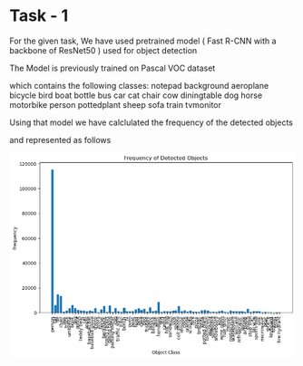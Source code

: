 # Task - 1

For the given task, We have used pretrained model ( Fast R-CNN with a backbone of ResNet50 ) used for object detection

The Model is previously trained on Pascal VOC dataset

which contains the following classes:
notepad
background
aeroplane
bicycle
bird
boat
bottle
bus
car
cat
chair
cow
diningtable
dog
horse
motorbike
person
pottedplant
sheep
sofa
train
tvmonitor

Using that model we have calclulated the frequency of the detected objects

and represented as follows

<img src="https://github.com/hemanth1403/PreCog_Submission/blob/main/Task_1/output.png"/>
